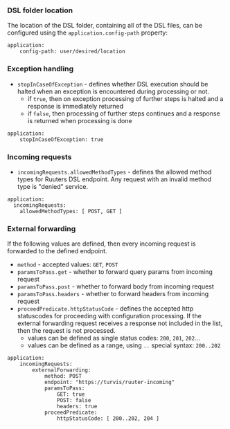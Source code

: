 ### DSL folder location
The location of the DSL folder, containing all of the DSL files, can be configured using the `application.config-path` property:
```
application:
    config-path: user/desired/location
```

### Exception handling
* `stopInCaseOfException` - defines whether DSL execution should be halted when an exception is encountered during processing or not.
  * if `true`, then on exception processing of further steps is halted and a response is immediately returned
  * if `false`, then processing of further steps continues and a response is returned when processing is done
```
application:
    stopInCaseOfException: true
```

### Incoming requests
* `incomingRequests.allowedMethodTypes` - defines the allowed method types for Ruuters DSL endpoint. Any request with an invalid method type is "denied" service.
```
application:
  incomingRequests:
    allowedMethodTypes: [ POST, GET ]
```

### External forwarding
If the following values are defined, then every incoming request is forwarded to the defined endpoint.
* `method` - accepted values: `GET`, `POST`
* `paramsToPass.get` - whether to forward query params from incoming request
* `paramsToPass.post` - whether to forward body from incoming request
* `paramsToPass.headers` - whether to forward headers from incoming request
* `proceedPredicate.httpStatusCode` - defines the accepted http statuscodes for proceeding with configuration processing. If the external forwarding request
  receives a response not included in the list, then the request is not processed.
    * values can be defined as single status codes: `200`, `201`, `202`...
    * values can be defined as a range, using `..` special syntax: `200..202`
```
application:
    incomingRequests:
        externalForwarding:
            method: POST
            endpoint: "https://turvis/ruuter-incoming"
            paramsToPass:
                GET: true
                POST: false
                headers: true
            proceedPredicate:
                httpStatusCode: [ 200..202, 204 ]
```
